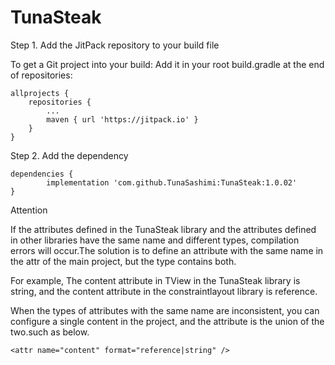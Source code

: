 # TunaSteak

Step 1. Add the JitPack repository to your build file

To get a Git project into your build:
Add it in your root build.gradle at the end of repositories:

```
allprojects {
	repositories {
		...
		maven { url 'https://jitpack.io' }
	}
}
```

Step 2. Add the dependency

  	dependencies {
	        implementation 'com.github.TunaSashimi:TunaSteak:1.0.02'
	}
	
Attention

If the attributes defined in the TunaSteak library and the attributes defined in other libraries have the same name and different types, compilation errors will occur.The solution is to define an attribute with the same name in the attr of the main project, but the type contains both.

For example, The content attribute in TView in the TunaSteak library is string, and the content attribute in the constraintlayout library is reference.

When the types of attributes with the same name are inconsistent, you can configure a single content in the project, and the attribute is the union of the two.such as below.

```
<attr name="content" format="reference|string" />
```
